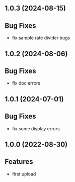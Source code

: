 ## 1.0.3 (2024-08-15)

## Bug Fixes

- fix sample rate divider bugs

## 1.0.2 (2024-08-06)

## Bug Fixes

- fix doc errors

## 1.0.1 (2024-07-01)

## Bug Fixes

- fix some display errors

## 1.0.0 (2022-08-30)

## Features

- first upload
